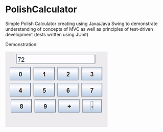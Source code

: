﻿# PolishCalculator

Simple Polish Calculator creating using Java/Java Swing to demonstrate understanding of concepts of MVC as well as principles of test-driven development (tests written using JUnit) 

Demonstration: 

![](/Demo/Demo.gif)
